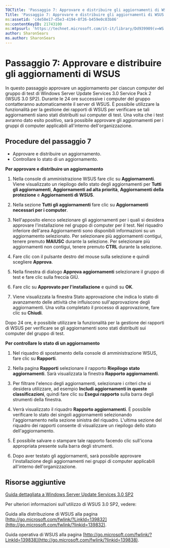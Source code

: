 ```yaml
---
TOCTitle: 'Passaggio 7: Approvare e distribuire gli aggiornamenti di WSUS'
Title: 'Passaggio 7: Approvare e distribuire gli aggiornamenti di WSUS'
ms:assetid: 'c4e58e17-d5e3-4194-8f26-b459e0c03b86'
ms:contentKeyID: 21743100
ms:mtpsurl: 'https://technet.microsoft.com/it-it/library/Dd939909(v=WS.10)'
author: SharonSears
ms.author: SharonSears
---
```


Passaggio 7: Approvare e distribuire gli aggiornamenti di WSUS
==============================================================

In questo passaggio approvare un aggiornamento per ciascun computer del gruppo di test di Windows Server Update Services 3.0 Service Pack 2 (WSUS 3.0 SP2). Durante le 24 ore successive i computer del gruppo contatteranno automaticamente il server di WSUS. È possibile utilizzare la funzionalità per la gestione dei rapporti di WSUS per verificare se tali aggiornamenti siano stati distribuiti sui computer di test. Una volta che i test avranno dato esito positivo, sarà possibile approvare gli aggiornamenti per i gruppi di computer applicabili all'interno dell'organizzazione.

Procedure del passaggio 7
-------------------------

-   Approvare e distribuire un aggiornamento.
-   Controllare lo stato di un aggiornamento.

**Per approvare e distribuire un aggiornamento**
1.  Nella console di amministrazione WSUS fare clic su **Aggiornamenti**. Viene visualizzato un riepilogo dello stato degli aggiornamenti per **Tutti gli aggiornamenti**, **Aggiornamenti ad alta priorità**, **Aggiornamenti della protezione** e **Aggiornamenti di WSUS**.

2.  Nella sezione **Tutti gli aggiornamenti** fare clic su **Aggiornamenti necessari per i computer**.

3.  Nell'apposito elenco selezionare gli aggiornamenti per i quali si desidera approvare l'installazione nel gruppo di computer per il test. Nel riquadro inferiore dell'area Aggiornamenti sono disponibili informazioni su un aggiornamento selezionato. Per selezionare più aggiornamenti contigui, tenere premuto **MAIUSC** durante la selezione. Per selezionare più aggiornamenti non contigui, tenere premuto **CTRL** durante la selezione.

4.  Fare clic con il pulsante destro del mouse sulla selezione e quindi scegliere **Approva**.

5.  Nella finestra di dialogo **Approva aggiornamenti** selezionare il gruppo di test e fare clic sulla freccia GIÙ.

6.  Fare clic su **Approvato per l'installazione** e quindi su **OK**.

7.  Viene visualizzata la finestra Stato approvazione che indica lo stato di avanzamento delle attività che influiscono sull'approvazione degli aggiornamenti. Una volta completato il processo di approvazione, fare clic su **Chiudi**.

Dopo 24 ore, è possibile utilizzare la funzionalità per la gestione dei rapporti di WSUS per verificare se gli aggiornamenti sono stati distribuiti sui computer del gruppo di test.

**Per controllare lo stato di un aggiornamento**
1.  Nel riquadro di spostamento della console di amministrazione WSUS, fare clic su **Rapporti**.

2.  Nella pagina **Rapporti** selezionare il rapporto **Riepilogo stato aggiornamenti**. Sarà visualizzata la finestra **Rapporto aggiornamenti**.

3.  Per filtrare l'elenco degli aggiornamenti, selezionare i criteri che si desidera utilizzare, ad esempio **Includi aggiornamenti in queste classificazioni**, quindi fare clic su **Esegui rapporto** sulla barra degli strumenti della finestra.

4.  Verrà visualizzato il riquadro **Rapporto aggiornamenti**. È possibile verificare lo stato dei singoli aggiornamenti selezionando l'aggiornamento nella sezione sinistra del riquadro. L'ultima sezione del riquadro dei rapporti consente di visualizzare un riepilogo dello stato dell'aggiornamento.

5.  È possibile salvare o stampare tale rapporto facendo clic sull'icona appropriata presente sulla barra degli strumenti.

6.  Dopo aver testato gli aggiornamenti, sarà possibile approvare l'installazione degli aggiornamenti nei gruppi di computer applicabili all'interno dell'organizzazione.

Risorse aggiuntive
------------------

[Guida dettagliata a Windows Server Update Services 3.0 SP2](https://technet.microsoft.com/4b504edc-93b3-45b0-a7e8-d0107f1a4442)

Per ulteriori informazioni sull'utilizzo di WSUS 3.0 SP2, vedere:

Guida alla distribuzione di WSUS alla pagina [http://go.microsoft.com/fwlink/?LinkId=139832](http://go.microsoft.com/fwlink/?linkid=139832).

Guida operativa di WSUS alla pagina [http://go.microsoft.com/fwlink/?LinkId=139838](http://go.microsoft.com/fwlink/?linkid=139838).
